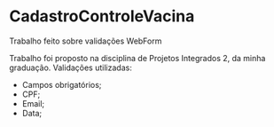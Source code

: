 # CadastroControleVacina
 Trabalho feito sobre validações WebForm
 
 Trabalho foi proposto na disciplina de Projetos Integrados 2, da minha graduação.
 Validações utilizadas:
 - Campos obrigatórios;
 - CPF;
 - Email;
 - Data;
